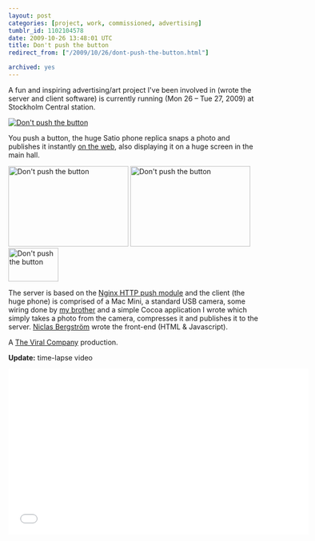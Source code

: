 ```yaml
---
layout: post
categories: [project, work, commissioned, advertising]
tumblr_id: 1102104578  
date: 2009-10-26 13:48:01 UTC
title: Don't push the button
redirect_from: ["/2009/10/26/dont-push-the-button.html"]

archived: yes
---
```


A fun and inspiring advertising/art project I've been involved in (wrote the server and client software) is currently running (Mon 26 – Tue 27, 2009) at Stockholm Central station.

<a href="http://www.flickr.com/photos/rsms/4046717256/" title="Don't push the button by Rsms, on Flickr"><img src="//farm3.static.flickr.com/2445/4046717256_09dc6405c9_b.jpg" alt="Don't push the button" /></a>

You push a button, the huge Satio phone replica snaps a photo and publishes it instantly [on the web](http://tre.se/templates/FullSizePage.aspx?id=39296), also displaying it on a huge screen in the main hall.

<a href="http://www.flickr.com/photos/rsms/4045973759/" title="Don't push the button by Rsms, on Flickr"><img src="//farm4.static.flickr.com/3531/4045973759_e51a39114d_m.jpg" width="240" height="161" alt="Don't push the button" /></a> <a href="http://www.flickr.com/photos/rsms/4045973419/" title="Don't push the button by Rsms, on Flickr"><img src="//farm3.static.flickr.com/2707/4045973419_997ac30942_m.jpg" width="240" height="161" alt="Don't push the button" /></a> <a href="http://www.flickr.com/photos/rsms/4046716908/" title="Don't push the button by Rsms, on Flickr"><img src="//farm4.static.flickr.com/3480/4046716908_39b70f1a4b_t.jpg" width="100" height="67" alt="Don't push the button" /></a>

The server is based on the [Nginx HTTP push module](http://rsms.me/2009/10/01/comethttp-push-with-nginx.html) and the client (the huge phone) is comprised of a Mac Mini, a standard USB camera, some wiring done by [my brother](http://andreasfabbe.se/) and a simple Cocoa application I wrote which simply takes a photo from the camera, compresses it and publishes it to the server. [Niclas Bergström](http://loveniclas.com/) wrote the front-end (HTML & Javascript).

A [The Viral Company](http://theviralcompany.com/) production.

<!--more-->

**Update:** time-lapse video

<object width="600" height="331"><param name="allowfullscreen" value="true" /><param name="allowscriptaccess" value="always" /><param name="movie" value="http://vimeo.com/moogaloop.swf?clip_id=7312939&amp;server=vimeo.com&amp;show_title=1&amp;show_byline=0&amp;show_portrait=0&amp;color=fafc79&amp;fullscreen=1" /><embed src="//vimeo.com/moogaloop.swf?clip_id=7312939&amp;server=vimeo.com&amp;show_title=1&amp;show_byline=0&amp;show_portrait=0&amp;color=fafc79&amp;fullscreen=1" type="application/x-shockwave-flash" allowfullscreen="true" allowscriptaccess="always" width="600" height="331"></embed></object>
